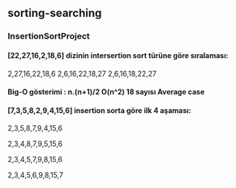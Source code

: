 ## sorting-searching

### InsertionSortProject

#### [22,27,16,2,18,6] dizinin intersertion sort türüne göre sıralaması: 
2,27,16,22,18,6 
2,6,16,22,18,27 
2,6,16,18,22,27

#### Big-O gösterimi : n.(n+1)/2 O(n^2) 18 sayısı Average case


#### [7,3,5,8,2,9,4,15,6] insertion sorta göre ilk 4 aşaması:

2,3,5,8,7,9,4,15,6

2,3,4,8,7,9,5,15,6

2,3,4,5,7,9,8,15,6

2,3,4,5,6,9,8,15,7
